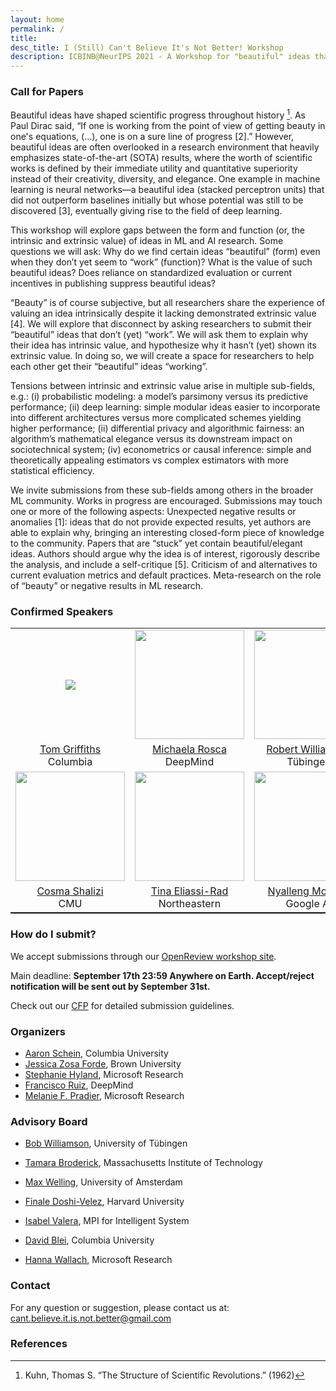 ```yaml
---
layout: home
permalink: /
title:
desc_title: I (Still) Can't Believe It's Not Better! Workshop
description: ICBINB@NeurIPS 2021 - A Workshop for "beautiful" ideas that *should* have worked
---
```


### Call for Papers

Beautiful ideas have shaped scientific progress throughout history [^1]. As Paul Dirac said, “If one is working from the point of view of getting beauty in one's equations, (…), one is on a sure line of progress [2].” However, beautiful ideas are often overlooked in a research environment that heavily emphasizes state-of-the-art (SOTA) results, where the worth of scientific works is defined by their immediate utility and quantitative superiority instead of their creativity, diversity, and elegance. One example in machine learning is neural networks—a beautiful idea (stacked perceptron units) that did not outperform baselines initially but whose potential was still to be discovered [3], eventually giving rise to the field of deep learning.

This workshop will explore gaps between the form and function (or, the intrinsic and extrinsic value) of ideas in ML and AI research. Some questions we will ask: Why do we find certain ideas “beautiful” (form) even when they don’t yet seem to “work” (function)? What is the value of such beautiful ideas? Does reliance on standardized evaluation or current incentives in publishing suppress beautiful ideas?

“Beauty” is of course subjective, but all researchers share the experience of valuing an idea intrinsically despite it lacking demonstrated extrinsic value [4]. We will explore that disconnect by asking researchers to submit their “beautiful” ideas that don’t (yet) “work”. We will ask them to explain why their idea has intrinsic value, and hypothesize why it hasn’t (yet) shown its extrinsic value. In doing so, we will create a space for researchers to help each other get their “beautiful” ideas “working”.

Tensions between intrinsic and extrinsic value arise in multiple sub-fields, e.g.: (i) probabilistic modeling: a model’s parsimony versus its predictive performance; (ii) deep learning: simple modular ideas easier to incorporate into different architectures versus more complicated schemes yielding higher performance; (ii) differential privacy and algorithmic fairness: an algorithm’s mathematical elegance versus its downstream impact on sociotechnical system; (iv) econometrics or causal inference: simple and theoretically appealing estimators vs complex estimators with more statistical efficiency.

We invite submissions from these sub-fields among others in the broader ML community. Works in progress are encouraged. Submissions may touch one or more of the following aspects:
Unexpected negative results or anomalies [1]: ideas that do not provide expected results, yet authors are able to explain why, bringing an interesting closed-form piece of knowledge to the community.
Papers that are “stuck” yet contain beautiful/elegant ideas. Authors should argue why the idea is of interest, rigorously describe the analysis, and include a self-critique [5]. 
Criticism of and alternatives to current evaluation metrics and default practices.
Meta-research on the role of “beauty” or negative results in ML research.



### Confirmed Speakers

<table style="width:100%;border-bottom: 1px solid black;">
  <tr>
    <td style="text-align:center"><img src="https://cocosci.princeton.edu/tom/griffiths_0_0.jpg height="175"></td>
    <td style="text-align:center"><img src="https://avatars.githubusercontent.com/u/2264591?v=4" height="175"></td>
    <td style="text-align:center"><img src="https://assets.pubpub.org/ecmq36io/51583152278875.jpg" height="175"></td>

  </tr>
  <tr>
   <td style="text-align:center"><a href="https://cocosci.princeton.edu/tom/index.php">Tom Griffiths</a> <br> Columbia</td>
   <td style="text-align:center"><a href="http://elarosca.net/">Michaela Rosca</a> <br>DeepMind</td>
   <td style="text-align:center"><a href="https://uni-tuebingen.de/en/research/core-research/cluster-of-excellence-machine-learning/research/research/cluster-research-groups/professorships/foundations-of-machine-learning-systems/">Robert Williamson</a> <br> Tübingen </td>

  </tr>
  <tr>
  <td style="text-align:center"><img src="https://upload.wikimedia.org/wikipedia/commons/thumb/e/e3/Cosma_Shalizi_2.jpg/275px-Cosma_Shalizi_2.jpg" height="175"></td>
    <td style="text-align:center"><img src="http://eliassi.org/tina2017.png" height="175"></td>
    <td style="text-align:center"><img src="https://dsideweb.github.io/images/nyalleng-moorosi.jpg" height="175"></td>
  </tr>
  <tr>

   <td style="text-align:center"><a href="http://www.stat.cmu.edu/~cshalizi/http://www.stat.cmu.edu/~cshalizi/">Cosma Shalizi</a> <br> CMU</td>
   <td style="text-align:center"><a href="http://eliassi.org/">Tina Eliassi-Rad</a> <br> Northeastern </td>
   <td style="text-align:center"><a href="https://appliedmldays.org/all-time-speakers/nyalleng-moorosi">Nyalleng Moorosi</a> <br> Google AI</td>
  </tr>
</table>


### How do I submit?

We accept submissions through our [OpenReview workshop site](https://openreview.net/group?id=NeurIPS.cc/2021/Workshop/ICBINB).


Main deadline: **September 17th 23:59 Anywhere on Earth. Accept/reject notification will be sent out by September 31st.**

Check out our [CFP](https://i-cant-believe-its-not-better.github.io/cfp/) for detailed submission guidelines.

### Organizers

* [Aaron Schein](http://www.columbia.edu/~as5530/), Columbia University
* [Jessica Zosa Forde](https://jzf2101.github.io/), Brown University
* [Stephanie Hyland](https://www.microsoft.com/en-us/research/people/sthyland/), Microsoft Research
* [Francisco Ruiz](https://franrruiz.github.io/), DeepMind
* [Melanie F. Pradier](https://melaniefp.github.io/), Microsoft Research

### Advisory Board

* [Bob Williamson](https://uni-tuebingen.de/en/research/core-research/cluster-of-excellence-machine-learning/research/research/cluster-research-groups/professorships/foundations-of-machine-learning-systems/), University of Tübingen
* [Tamara Broderick](https://people.csail.mit.edu/tbroderick/), Massachusetts Institute of Technology
* [Max Welling](https://staff.fnwi.uva.nl/m.welling/), University of Amsterdam

* [Finale Doshi-Velez](https://finale.seas.harvard.edu/), Harvard University
* [Isabel Valera](https://ivaleram.github.io/), MPI for Intelligent System
* [David Blei](http://www.cs.columbia.edu/~blei/), Columbia University
* [Hanna Wallach](http://dirichlet.net/), Microsoft Research

### Contact

For any question or suggestion, please contact us at: <cant.believe.it.is.not.better@gmail.com>

### References

[^1]: Kuhn, Thomas S. “The Structure of Scientific Revolutions.” (1962)
[^2]: Dirac PAM. The Evolution of the Physicist’s Picture of Nature. Sci Am. 1963;208: 45.
[^3]: LeCun and Hinton mention how their papers (and their colleagues’) were routinely rejected from being published based on their subject: https://youtu.be/vShMxxqtDDs?t=6m59s
[^4]: Engler, Gideon. "Aesthetics in science and in art." The British Journal of Aesthetics 30 (1990): 24-34.
[^5]:  https://i-cant-believe-its-not-better.github.io/mission/
